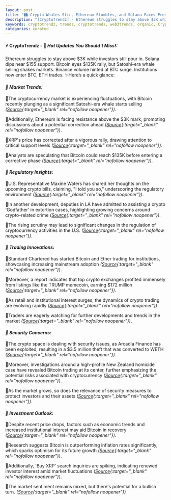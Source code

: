 ```yaml
---
layout: post
title: "🏙️ Crypto Whales Stir, Ethereum Stumbles, and Solana Faces Pressure"
description: "[CryptoTrendz] - Ethereum struggles to stay above $3K while investors still pour in. Solana dips near $155 support. Bitcoin eyes $135K rally, but Satoshi-era whale selling shakes markets. Binance volume hinted at BTC surge. Institutions now enter BTC, ETH trades."
keywords: cryptotrendz, trendz, cryptotrends, web3trends, organic, Crypto, Analyst, Binance, investors, Memecoin, BTC, Bitcoin, Trading, TRUMP, Listing, ETH, Market
categories: curated
---
```


#### ⚡ CryptoTrendz - 📌 *Hot Updates You Should't Miss!:*

Ethereum struggles to stay above $3K while investors still pour in. Solana dips near $155 support. Bitcoin eyes $135K rally, but Satoshi-era whale selling shakes markets. Binance volume hinted at BTC surge. Institutions now enter BTC, ETH trades. ✨Here’s a quick glance:


#### *🔖  Market Trends:*  

🔹The cryptocurrency market is experiencing fluctuations, with Bitcoin recently plunging as a significant Satoshi-era whale starts selling *([Source](https://s.avyag.com/8uc2){:target="_blank" rel="nofollow noopener"})*.  

🔹Additionally, Ethereum is facing resistance above the $3K mark, prompting discussions about a potential correction ahead *([Source](https://s.avyag.com/x17m){:target="_blank" rel="nofollow noopener"})*.  

🔹XRP's price has corrected after a vigorous rally, drawing attention to critical support levels *([Source](https://s.avyag.com/3fju){:target="_blank" rel="nofollow noopener"})*.  

🔹Analysts are speculating that Bitcoin could reach $135K before entering a corrective phase *([Source](https://s.avyag.com/4crd){:target="_blank" rel="nofollow noopener"})*.  

#### *🔖  Regulatory Insights:*  

🔹U.S. Representative Maxine Waters has shared her thoughts on the upcoming crypto bills, claiming, "I told you so," underscoring the regulatory environment *([Source](https://s.avyag.com/xzev){:target="_blank" rel="nofollow noopener"})*.  

🔹In another development, deputies in LA have admitted to assisting a crypto 'Godfather' in extortion cases, highlighting growing concerns around crypto-related crime *([Source](https://s.avyag.com/wbpz){:target="_blank" rel="nofollow noopener"})*.  

🔹The rising scrutiny may lead to significant changes in the regulation of cryptocurrency activities in the U.S. *([Source](https://s.avyag.com/evr3){:target="_blank" rel="nofollow noopener"})*.  

#### *🔖  Trading Innovations:*  

🔹Standard Chartered has started Bitcoin and Ether trading for institutions, showcasing increasing mainstream adoption *([Source](https://s.avyag.com/5i4j){:target="_blank" rel="nofollow noopener"})*.  

🔹Moreover, a report indicates that top crypto exchanges profited immensely from listings like the TRUMP memecoin, earning $172 million *([Source](https://s.avyag.com/r7g8){:target="_blank" rel="nofollow noopener"})*.  

🔹As retail and institutional interest surges, the dynamics of crypto trading are evolving rapidly *([Source](https://s.avyag.com/cb55){:target="_blank" rel="nofollow noopener"})*.  

🔹Traders are eagerly watching for further developments and trends in the market *([Source](https://s.avyag.com/g6pr){:target="_blank" rel="nofollow noopener"})*.  

#### *🔖  Security Concerns:*  

🔹The crypto space is dealing with security issues, as Arcadia Finance has been exploited, resulting in a $3.5 million theft that was converted to WETH *([Source](https://s.avyag.com/pf33){:target="_blank" rel="nofollow noopener"})*.  

🔹Moreover, investigations around a high-profile New Zealand homicide case have revealed Bitcoin trading at its center, further emphasizing the potential risks associated with cryptocurrency *([Source](https://s.avyag.com/wawh){:target="_blank" rel="nofollow noopener"})*.  

🔹As the market grows, so does the relevance of security measures to protect investors and their assets *([Source](https://s.avyag.com/1og4){:target="_blank" rel="nofollow noopener"})*.  

#### *🔖  Investment Outlook:*  

🔹Despite recent price drops, factors such as economic trends and increased institutional interest may aid Bitcoin in recovery *([Source](https://s.avyag.com/gyb0){:target="_blank" rel="nofollow noopener"})*.  

🔹Research suggests Bitcoin is outperforming inflation rates significantly, which sparks optimism for its future growth *([Source](https://s.avyag.com/b080){:target="_blank" rel="nofollow noopener"})*.  

🔹Additionally, 'Buy XRP' search inquiries are spiking, indicating renewed investor interest amid market fluctuations *([Source](https://s.avyag.com/oshy){:target="_blank" rel="nofollow noopener"})*.  

🔹The market sentiment remains mixed, but there's potential for a bullish turn. *([Source](https://s.avyag.com/5g01){:target="_blank" rel="nofollow noopener"})*